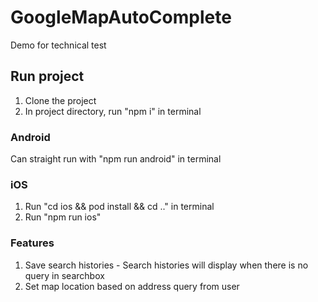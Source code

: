 # GoogleMapAutoComplete
Demo for technical test

<h2>Run project</h2>
<ol>
  <li>Clone the project</li>
  <li>In project directory, run "npm i" in terminal</li>
</ol>

<h3>Android</h3>
Can straight run with "npm run android" in terminal

<h3>iOS</h3>
<ol>
  <li>Run "cd ios && pod install && cd .." in terminal</li>
  <li>Run "npm run ios"</li>
</ol>

<h3>Features</h3>
<ol>
  <li>Save search histories - Search histories will display when there is no query in searchbox</li>
  <li>Set map location based on address query from user</li>
</ol>